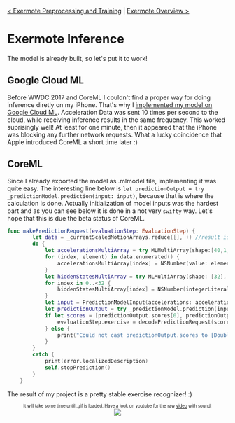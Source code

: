 <a href="https://github.com/Lausbert/Exermote/tree/master/ExermotePreprocessingAndTraining">< Exermote Preprocessing and Training</a> | <a href="https://github.com/Lausbert/Exermote">Exermote Overview ></a>

# Exermote Inference

The model is already built, so let's put it to work!

## Google Cloud ML

Before WWDC 2017 and CoreML I couldn't find a proper way for doing inference diretly on my iPhone. That's why I [implemented my model on Google Cloud ML](https://github.com/Lausbert/Exermote/tree/master/ExermoteInference/ExermoteMachineLearningEngine). Acceleration Data was sent 10 times per second to the cloud, while receiving inference results in the same frequency. This worked suprisingly well! At least for one minute, then it appeared that the iPhone was blocking any further network requests. What a lucky coincidence that Apple introduced CoreML a short time later :)

## CoreML

Since I already exported the model as .mlmodel file, implementing it was quite easy. The interesting line below is ```let predictionOutput = try _predictionModel.prediction(input: input)```, because that is where the calculation is done. Actually initialization of model inputs was the hardest part and as you can see below it is done in a not very ```swifty``` way. Let's hope that this is due the beta status of CoreML.

```swift
func makePredictionRequest(evaluationStep: EvaluationStep) {
        let data = _currentScaledMotionArrays.reduce([], +) //result is of type [Double] with 480 elements
        do {
            let accelerationsMultiArray = try MLMultiArray(shape:[40,1,12], dataType:MLMultiArrayDataType.double)
            for (index, element) in data.enumerated() {
                accelerationsMultiArray[index] = NSNumber(value: element)
            }
            let hiddenStatesMultiArray = try MLMultiArray(shape: [32], dataType: MLMultiArrayDataType.double)
            for index in 0..<32 {
                hiddenStatesMultiArray[index] = NSNumber(integerLiteral: 0)
            }
            let input = PredictionModelInput(accelerations: accelerationsMultiArray, lstm_1_h_in: hiddenStatesMultiArray, lstm_1_c_in: hiddenStatesMultiArray, lstm_2_h_in: hiddenStatesMultiArray, lstm_2_c_in: hiddenStatesMultiArray)
            let predictionOutput = try _predictionModel.prediction(input: input)
            if let scores = [predictionOutput.scores[0], predictionOutput.scores[1], predictionOutput.scores[2], predictionOutput.scores[3]] as? [Double] {
                evaluationStep.exercise = decodePredictionRequest(scores: scores)
            } else {
                print("Could not cast predictionOutput.scores to [Double].")
            }
        }
        catch {
            print(error.localizedDescription)
            self.stopPrediction()
        }
    }
```

The result of my project is a pretty stable exercise recognizer! :)

<p align="center">
<sub><sup>It will take some time until .gif is loaded. Have a look on youtube for the raw <a href="https://www.youtube.com/watch?v=ieoInbYI_TA&feature=youtu.be">video</a> with sound.</sup></sub>
<br>
<img src="https://github.com/Lausbert/Exermote/blob/master/ExermoteInference/ExermoteCoreML/ExampleGif/ExermoteGif.gif">
</p>
